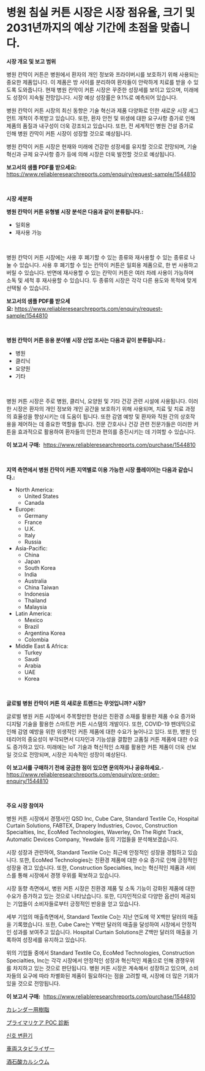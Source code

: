 <p><h1>병원 침실 커튼 시장은 시장 점유율, 크기 및 2031년까지의 예상 기간에 초점을 맞춥니다.</h1></p><p><strong>시장 개요 및 보고 범위</strong></p>
<p><p>병원 칸막이 커튼은 병원에서 환자의 개인 정보와 프라이버시를 보호하기 위해 사용되는 중요한 제품입니다. 이 제품은 방 사이를 분리하여 환자들이 안락하게 치료를 받을 수 있도록 도와줍니다. 현재 병원 칸막이 커튼 시장은 꾸준한 성장세를 보이고 있으며, 미래에도 성장이 지속될 전망입니다. 시장 예상 성장률은 9.1%로 예측되어 있습니다.</p><p>병원 칸막이 커튼 시장의 최신 동향은 기술 혁신과 제품 다양화로 인한 새로운 시장 세그먼트 개척이 주목받고 있습니다. 또한, 환자 안전 및 위생에 대한 요구사항 증가로 인해 제품의 품질과 내구성이 더욱 강조되고 있습니다. 또한, 전 세계적인 병원 건설 증가로 인해 병원 칸막이 커튼 시장이 성장할 것으로 예상됩니다.</p><p>병원 칸막이 커튼 시장은 현재와 미래에 건강한 성장세를 유지할 것으로 전망되며, 기술 혁신과 규제 요구사항 증가 등에 의해 시장은 더욱 발전할 것으로 예상됩니다.</p></p>
<p><strong>보고서의 샘플 PDF를 받으세요:</strong> <a href="https://www.reliableresearchreports.com/enquiry/request-sample/1544810">https://www.reliableresearchreports.com/enquiry/request-sample/1544810</a></p>
<p>&nbsp;</p>
<p><strong>시장 세분화</strong></p>
<p><strong>병원 칸막이 커튼 유형별 시장 분석은 다음과 같이 분류됩니다.:</strong></p>
<p><ul><li>일회용</li><li>재사용 가능</li></ul></p>
<p>&nbsp;</p>
<p><p>병원 칸막이 커튼 시장에는 사용 후 폐기할 수 있는 종류와 재사용할 수 있는 종류로 나눌 수 있습니다. 사용 후 폐기할 수 있는 칸막이 커튼은 일회용 제품으로, 한 번 사용하고 버릴 수 있습니다. 반면에 재사용할 수 있는 칸막이 커튼은 여러 차례 사용이 가능하며 소독 및 세척 후 재사용할 수 있습니다. 두 종류의 시장은 각각 다른 용도와 목적에 맞게 선택될 수 있습니다.</p></p>
<p><strong>보고서의 샘플 PDF를 받으세요:</strong>&nbsp;<a href="https://www.reliableresearchreports.com/enquiry/request-sample/1544810">https://www.reliableresearchreports.com/enquiry/request-sample/1544810</a></p>
<p>&nbsp;</p>
<p><strong> 병원 칸막이 커튼 응용 분야별 시장 산업 조사는 다음과 같이 분류됩니다.:</strong></p>
<p><ul><li>병원</li><li>클리닉</li><li>요양원</li><li>기타</li></ul></p>
<p>&nbsp;</p>
<p><p>병원 커튼 시장은 주로 병원, 클리닉, 요양원 및 기타 건강 관련 시설에 사용됩니다. 이러한 시장은 환자의 개인 정보와 개인 공간을 보호하기 위해 사용되며, 치료 및 치료 과정의 효율성을 향상시키는 데 도움이 됩니다. 또한 감염 예방 및 환자와 직원 간의 상호작용을 제어하는 데 중요한 역할을 합니다. 전문 간호사나 건강 관련 전문가들은 이러한 커튼을 효과적으로 활용하여 환자들의 안전과 편의를 증진시키는 데 기여할 수 있습니다.</p></p>
<p><strong>이 보고서 구매:</strong>&nbsp; <a href="https://www.reliableresearchreports.com/purchase/1544810">https://www.reliableresearchreports.com/purchase/1544810</a></p>
<p>&nbsp;</p>
<p><strong>지역 측면에서 병원 칸막이 커튼 지역별로 이용 가능한 시장 플레이어는 다음과 같습니다.:</strong></p>
<p><ul>
    <li>
        North America:
        <ul>
            <li>United States</li>
            <li>Canada</li>
        </ul>
    </li>
    <li>
        Europe:
        <ul>
            <li>Germany</li>
            <li>France</li>
            <li>U.K.</li>
            <li>Italy</li>
            <li>Russia</li>
        </ul>
    </li>
    <li>
        Asia-Pacific:
        <ul>
            <li>China</li>
            <li>Japan</li>
            <li>South Korea</li>
            <li>India</li>
            <li>Australia</li>
            <li>China Taiwan</li>
            <li>Indonesia</li>
            <li>Thailand</li>
            <li>Malaysia</li>
        </ul>
    </li>
    <li>
        Latin America:
        <ul>
            <li>Mexico</li>
            <li>Brazil</li>
            <li>Argentina Korea</li>
            <li>Colombia</li>
        </ul>
    </li>
    <li>
        Middle East & Africa:
        <ul>
            <li>Turkey</li>
            <li>Saudi</li>
            <li>Arabia</li>
            <li>UAE</li>
            <li>Korea</li>
        </ul>
    </li>
    </ul></p>
<p>&nbsp;</p>
<p><strong>글로벌 병원 칸막이 커튼 의 새로운 트렌드는 무엇입니까? 시장?</strong></p>
<p><p>글로벌 병원 커튼 시장에서 주목할만한 현상은 친환경 소재를 활용한 제품 수요 증가와 디지털 기술을 활용한 스마트한 커튼 시스템의 개발이다. 또한, COVID-19 팬데믹으로 인해 감염 예방을 위한 위생적인 커튼 제품에 대한 수요가 늘어나고 있다. 또한, 병원 인테리어의 중요성이 부각되면서 디자인과 기능성을 결합한 고품질 커튼 제품에 대한 수요도 증가하고 있다. 미래에는 IoT 기술과 혁신적인 소재를 활용한 커튼 제품이 더욱 선보일 것으로 전망되며, 시장은 지속적인 성장이 예상된다.</p></p>
<p><strong>이 보고서를 구매하기 전에 궁금한 점이 있으면 문의하거나 공유하세요.</strong>- <a href="https://www.reliableresearchreports.com/enquiry/pre-order-enquiry/1544810">https://www.reliableresearchreports.com/enquiry/pre-order-enquiry/1544810</a></p>
<p>&nbsp;</p>
<p><strong>주요 시장 참여자</strong></p>
<p><p>병원 커튼 시장에서 경쟁사인 QSD Inc, Cube Care, Standard Textile Co, Hospital Curtain Solutions, FABTEX, Drapery Industries, Covoc, Construction Specialties, Inc, EcoMed Technologies, Waverley, On The Right Track, Automatic Devices Company, Yewdale 등의 기업들을 분석해보겠습니다.</p><p>시장 성장과 관련하여, Standard Textile Co는 최근에 안정적인 성장을 경험하고 있습니다. 또한, EcoMed Technologies는 친환경 제품에 대한 수요 증가로 인해 긍정적인 성장을 겪고 있습니다. 또한, Construction Specialties, Inc는 혁신적인 제품과 서비스를 통해 시장에서 경쟁 우위를 확보하고 있습니다.</p><p>시장 동향 측면에서, 병원 커튼 시장은 친환경 제품 및 소독 기능이 강화된 제품에 대한 수요가 증가하고 있는 것으로 나타났습니다. 또한, 디자인적으로 다양한 옵션이 제공되는 기업들이 소비자들로부터 긍정적인 반응을 얻고 있습니다.</p><p>세부 기업의 매출측면에서, Standard Textile Co는 지난 연도에 약 X백만 달러의 매출을 기록했습니다. 또한, Cube Care는 Y백만 달러의 매출을 달성하여 시장에서 안정적인 성과를 보여주고 있습니다. Hospital Curtain Solutions은 Z백만 달러의 매출을 기록하여 성장세를 유지하고 있습니다.</p><p>위의 기업들 중에서 Standard Textile Co, EcoMed Technologies, Construction Specialties, Inc는 각각 시장에서 안정적인 성장과 혁신적인 제품으로 인해 경쟁우위를 차지하고 있는 것으로 판단됩니다. 병원 커튼 시장은 계속해서 성장하고 있으며, 소비자들의 요구에 따라 차별화된 제품이 필요하다는 점을 고려할 때, 시장에 더 많은 기회가 있을 것으로 전망됩니다.</p></p>
<p><strong>이 보고서 구매:</strong>&nbsp;&nbsp;<a href="https://www.reliableresearchreports.com/purchase/1544810">https://www.reliableresearchreports.com/purchase/1544810</a></p>
<p><p><a href="https://github.com/EstaSprer20231/Market-Research-Report-List-1/blob/main/780553014613.md">カレンダー用樹脂</a></p><p><a href="https://medium.com/@julian6skinner/%E3%83%97%E3%83%A9%E3%82%A4%E3%83%9E%E3%83%AA%E3%82%B1%E3%82%A2poc%E8%A8%BA%E6%96%AD%E5%B8%82%E5%A0%B4-%E5%B8%82%E5%A0%B4cagr-%E5%B8%82%E5%A0%B4%E3%83%88%E3%83%AC%E3%83%B3%E3%83%89-%E6%88%90%E9%95%B7%E6%88%A6%E7%95%A5%E3%81%AB%E9%96%A2%E3%81%99%E3%82%8B%E6%83%85%E5%A0%B1-aef713c9d577">プライマリケア POC 診断</a></p><p><a href="https://medium.com/@prestoniegand56562023/2024%EB%85%84%EB%B6%80%ED%84%B0-2031%EB%85%84%EA%B9%8C%EC%A7%80%EC%9D%98-%EC%8B%9C%EA%B7%B8%EB%84%90-%EC%BB%A8%EB%B2%84%ED%84%B0-%EC%8B%9C%EC%9E%A5-%EB%8F%99%ED%96%A5%EA%B3%BC-%EC%8B%9C%EC%9E%A5-%EB%B6%84%EC%84%9D-%EC%98%88%EC%B8%A1-572a57adb698">신호 변환기</a></p><p><a href="https://medium.com/@leonardgreene1/%E8%BB%8A%E4%B8%A1%E5%AE%89%E5%AE%9A%E5%8C%96%E8%A3%85%E7%BD%AE%E5%B8%82%E5%A0%B4-%E3%82%BF%E3%82%A4%E3%83%97-%E3%82%A2%E3%83%97%E3%83%AA%E3%82%B1%E3%83%BC%E3%82%B7%E3%83%A7%E3%83%B3-%E5%9C%B0%E7%90%86%E3%81%AB%E3%82%88%E3%82%8B%E5%8C%85%E6%8B%AC%E7%9A%84%E3%81%AA%E8%A9%95%E4%BE%A1-852b8a733111">車両スタビライザー</a></p><p><a href="https://github.com/vlcostes/Market-Research-Report-List-1/blob/main/816780214612.md">酒石酸カルシウム</a></p></p>
